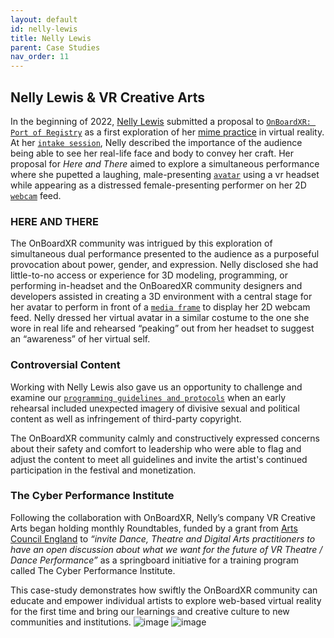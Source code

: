 ```yaml
---
layout: default
id: nelly-lewis
title: Nelly Lewis
parent: Case Studies
nav_order: 11
---
```


## Nelly Lewis & VR Creative Arts

In the beginning of 2022, [Nelly Lewis]() submitted a proposal to [`OnBoardXR: Port of Registry`](/obxr4-port-of-registry) as a first exploration of her [mime practice](https://en.wikipedia.org/wiki/Mime_artist) in virtual reality. At her [`intake session`](), Nelly described the importance of the audience being able to see her real-life face and body to convey her craft. Her proposal for *Here and There* aimed to explore a simultaneous performance where she pupetted a laughing, male-presenting [`avatar`]() using a vr headset while appearing as a distressed female-presenting performer on her 2D [`webcam`]() feed.

### HERE AND THERE
The OnBoardXR community was intrigued by this exploration of simultaneous dual performance presented to the audience as a purposeful provocation about power, gender, and expression. Nelly disclosed she had little-to-no access or experience for 3D modeling, programming, or performing in-headset and the OnBoaredXR community designers and developers assisted in creating a 3D environment with a central stage for her avatar to perform in front of a [`media frame`]() to display her 2D webcam feed. Nelly dressed her virtual avatar in a similar costume to the one she wore in real life and rehearsed “peaking” out from her headset to suggest an “awareness” of her virtual self. 

### Controversial Content 
Working with Nelly Lewis also gave us an opportunity to challenge and examine our [`programming guidelines and protocols`]() when an early rehearsal included unexpected imagery of divisive sexual and political content as well as infringement of third-party copyright. 

The OnBoardXR community calmly and constructively expressed concerns about their safety and comfort to leadership who were able to flag and adjust the content to meet all guidelines and invite the artist's continued participation in the festival and monetization.

### The Cyber Performance Institute
Following the collaboration with OnBoardXR, Nelly’s company VR Creative Arts began holding monthly Roundtables, funded by a grant from [Arts Council England]() to *“invite Dance, Theatre and Digital Arts practitioners to have an open discussion about what we want for the future of VR Theatre / Dance Performance”* as a springboard initiative for a training program called The Cyber Performance Institute.

This case-study demonstrates how swiftly the OnBoardXR community can educate and empower individual artists to explore web-based virtual reality for the first time and bring our learnings and creative culture to new communities and institutions.
![image](https://img.evbuc.com/https%3A%2F%2Fcdn.evbuc.com%2Fimages%2F252173309%2F323143954697%2F1%2Foriginal.20220322-132847?h=2000&w=720&auto=format%2Ccompress&q=75&sharp=10&s=554cd225633f05917d7a7148d3d6b771) ![image](https://img.evbuc.com/https%3A%2F%2Fcdn.evbuc.com%2Fimages%2F252172509%2F323143954697%2F1%2Foriginal.20220322-132749?h=2000&w=720&auto=format%2Ccompress&q=75&sharp=10&s=cfae1eb7c387246f8f1aab1bfd444119)

